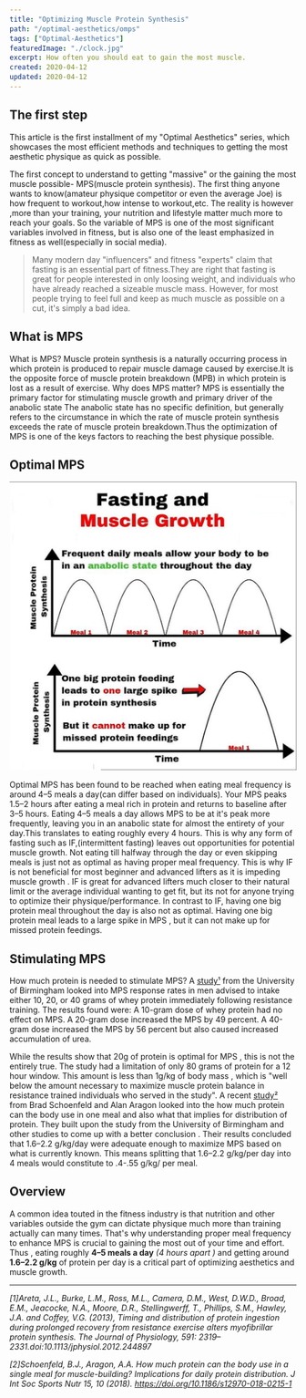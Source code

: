 ```yaml
---
title: "Optimizing Muscle Protein Synthesis"
path: "/optimal-aesthetics/omps"
tags: ["Optimal-Aesthetics"]
featuredImage: "./clock.jpg"
excerpt: How often you should eat to gain the most muscle.
created: 2020-04-12
updated: 2020-04-12
---
```


## The first step

This article is the first installment of my "Optimal Aesthetics" series, which showcases the most efficient methods and techniques to getting the most aesthetic physique as quick as possible.

The first concept to understand to getting "massive" or the gaining the most muscle possible- MPS(muscle protein synthesis). The first thing anyone wants to know(amateur physique competitor or even the average Joe) is how frequent to workout,how intense to workout,etc. The reality is however ,more than your training, your nutrition and lifestyle matter much more to reach your goals. So the variable of MPS is one of the most significant variables involved in fitness, but is also one of the least emphasized in fitness as well(especially in social media).

> Many modern day "influencers" and fitness "experts" claim that fasting is an essential
> part of fitness.They are right that fasting is great for people interested in only loosing weight, and individuals
> who have already reached a sizeable muscle mass. However, for most people trying to feel full and keep as much
> muscle as possible on a cut, it's simply a bad idea.

## What is MPS

What is MPS? Muscle protein synthesis is a naturally occurring process in which protein is produced to repair muscle damage caused by exercise.It is the opposite force of muscle protein breakdown (MPB) in which protein is lost as a result of exercise. Why does MPS matter? MPS is essentially the primary factor for stimulating muscle growth and primary driver of the anabolic state The anabolic state has no specific definition, but generally refers to the circumstance in which the rate of muscle protein synthesis exceeds the rate of muscle protein breakdown.Thus the optimization of MPS is one of the keys factors to reaching the best physique possible.

## Optimal MPS
![MPS Graph](mpsgraph.png)

Optimal MPS has been found to be reached when eating meal frequency is around 4–5 meals a day(can differ based on individuals). Your MPS peaks 1.5–2 hours after eating a meal rich in protein and returns to baseline after 3–5 hours. Eating 4–5 meals a day allows MPS to be at it's peak more frequently, leaving you in an anabolic state for almost the entirety of your day.This translates to eating roughly every 4 hours. This is why any form of fasting such as IF,(intermittent fasting) leaves out opportunities for potential muscle growth. Not eating till halfway through the day or even skipping meals is just not as optimal as having proper meal frequency. This is why IF is not beneficial for most beginner and advanced lifters as it is impeding muscle growth . IF is great for advanced lifters much closer to their natural limit or the average individual wanting to get fit, but its not for anyone trying to optimize their physique/performance. In contrast to IF, having one big protein meal throughout the day is also not as optimal. Having one big protein meal leads to a large spike in MPS , but it can not make up for missed protein feedings.

## Stimulating MPS

How much protein is needed to stimulate MPS? A [study¹](https://physoc.onlinelibrary.wiley.com/doi/full/10.1113/jphysiol.2012.244897) from the University of Birmingham looked into MPS response rates in men advised to intake either 10, 20, or 40 grams of whey protein immediately following resistance training. The results found were:
A 10-gram dose of whey protein had no effect on MPS.
A 20-gram dose increased the MPS by 49 percent.
A 40-gram dose increased the MPS by 56 percent but also caused increased accumulation of urea.

While the results show that 20g of protein is optimal for MPS , this is not the entirely true. The study had a limitation of only 80 grams of protein for a 12 hour window. This amount is less than 1g/kg of body mass , which is "well below the amount necessary to maximize muscle protein balance in resistance trained individuals who served in the study". A recent [study²](https://jissn.biomedcentral.com/articles/10.1186/s12970-018-0215-1) from Brad Schoenfeld and Alan Aragon looked into the how much protein can the body use in one meal and also what that implies for distribution of protein. They built upon the study from the University of Birmingham and other studies to come up with a better conclusion . Their results concluded that 1.6–2.2 g/kg/day were adequate enough to maximize MPS based on what is currently known. This means splitting that 1.6–2.2 g/kg/per day into 4 meals would constitute to .4-.55 g/kg/ per meal.

## Overview

A common idea touted in the fitness industry is that nutrition and other variables outside the gym can dictate physique much more than training actually can many times. That's why understanding proper meal frequency to enhance MPS is crucial to gaining the most out of your time and effort. Thus , eating roughly **4–5 meals a day** *(4 hours apart )* and getting around **1.6–2.2 g/kg** of protein per day is a critical part of optimizing aesthetics and muscle growth.

---

*[1]Areta, J.L., Burke, L.M., Ross, M.L., Camera, D.M., West, D.W.D., Broad, E.M., Jeacocke, N.A., Moore, D.R., Stellingwerff, T., Phillips, S.M., Hawley, J.A. and Coffey, V.G. (2013), Timing and distribution of protein ingestion during prolonged recovery from resistance exercise alters myofibrillar protein synthesis. The Journal of Physiology, 591: 2319–2331.doi:10.1113/jphysiol.2012.244897*

*[2]Schoenfeld, B.J., Aragon, A.A. How much protein can the body use in a single meal for muscle-building? Implications for daily protein distribution. J Int Soc Sports Nutr 15, 10 (2018). https://doi.org/10.1186/s12970-018-0215-1*
